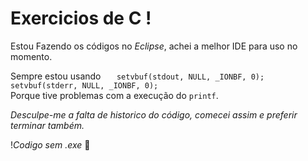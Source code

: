 # Exercicios de C !

Estou Fazendo os códigos no *Eclipse*, achei a melhor IDE para uso no momento.

Sempre estou usando `	setvbuf(stdout, NULL, _IONBF, 0);`
	                    `setvbuf(stderr, NULL, _IONBF, 0);`  
 Porque tive problemas com a execução do `printf`.

*Desculpe-me a falta de historico do código, comecei assim e preferir terminar também.*

!*Codigo sem .exe*		🙁

 
